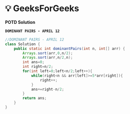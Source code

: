 # **💡  GeeksForGeeks**
**POTD Solution**

**`DOMINANT PAIRS - APRIL 12`**

```java
//DOMINANT PAIRS - APRIL 12
class Solution {
    public static int dominantPairs(int n, int[] arr) {
        Arrays.sort(arr,0,n/2);
        Arrays.sort(arr,n/2,n);
        int ans=0;
        int right=n/2;
        for(int left=0;left<n/2;left++){
            while(right<n && arr[left]>=5*arr[right]){
                right++;
            }
            ans+=right-n/2;
        }
        return ans;
    }
}
```
